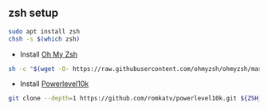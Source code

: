## zsh setup
```sh
sudo apt install zsh
chsh -s $(which zsh)
```

- Install [Oh My Zsh](https://github.com/ohmyzsh/ohmyzsh#basic-installation)
```sh
sh -c "$(wget -O- https://raw.githubusercontent.com/ohmyzsh/ohmyzsh/master/tools/install.sh)"
```
- Install [Powerlevel10k](https://github.com/romkatv/powerlevel10k#oh-my-zsh)
```sh
git clone --depth=1 https://github.com/romkatv/powerlevel10k.git ${ZSH_CUSTOM:-$HOME/.oh-my-zsh/custom}/themes/powerlevel10k
```
